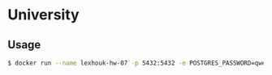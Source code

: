 # University

## Usage

```bash
$ docker run --name lexhouk-hw-07 -p 5432:5432 -e POSTGRES_PASSWORD=qwerty123 -d postgres
```
